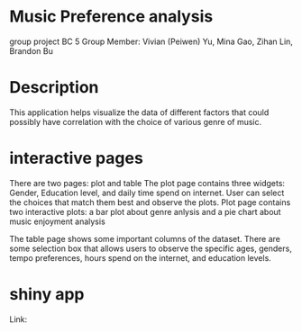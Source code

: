 # Music Preference analysis

group project BC 5
Group Member: Vivian (Peiwen) Yu, Mina Gao, Zihan Lin, Brandon Bu

# Description
This application helps visualize the data of different factors that could possibly have correlation with the choice of various genre of music.

# interactive pages
There are two pages: plot and table
The plot page contains three widgets: Gender, Education level, and daily time spend on internet.
User can select the choices that match them best and observe the plots.
Plot page contains two interactive plots: a bar plot about genre anlysis and a pie chart about music enjoyment analysis

The table page shows some important columns of the dataset. There are some selection box that allows users to observe the specific ages, genders, tempo preferences, hours spend on the internet, and education levels.

# shiny app
Link: 
